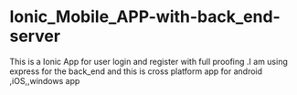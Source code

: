 # Ionic_Mobile_APP-with-back_end-server
This is a Ionic App for user login and register with full proofing .I am using express for the back_end and this is cross platform app for android ,iOS,,windows app
